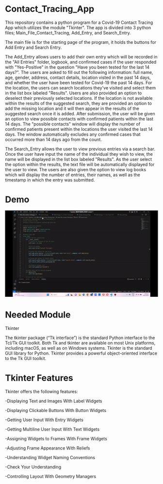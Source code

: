 # Contact_Tracing_App
This repository contains a python program for a Covid-19 Contact Tracing App which utilizes the module "Tkinter". The app is divided into 3 python files; Main_File_Contact_Tracing, Add_Entry, and Search_Entry. 

The main file is for the starting page of the program, it holds the buttons for Add Entry and Search Entry. 

The Add_Entry allows users to add their own entry which will be recorded in the "All Entries" folder, logbook, and confirmed cases if the user responded with "Yes-Positive" in the question "Have you been tested for the last 14 days?". The users are asked to fill out the following information: full name, age, gender, address, contact details, location visted in the past 14 days, and whether the user have been tested for Covid-19 the past 14 days. For the location, the users can search locations they've visited and select them in the list box labeled "Results". Users are also provided an option to deselect their previously selected locations. If the location is not available within the results of the suggested search, they are provided an option to add the missing location and it will then appear in the results of the suggested search once it is added. After submission, the user will be given an option to view possible contacts with confirmed patients within the last 14 days. The "possible contacts" window will display the number of confirmed patients present within the locations the user visited the last 14 days. The window automatically excludes any confirmed cases that occurred more than 14 days ago from the count.

The Search_Entry allows the user to view previous entries via a search bar. Once the user have input the name of the individual they wish to view, the name will be displayed in the list box labeled "Results". As the user select the option within the results, the text file will be automatically displayed for the user to view. The users are also given the option to view log books which will display the number of entries, their names, as well as the timestamp in which the entry was submitted.

# Demo
![Alt Text](Contact_Tracing_App.gif)

# Needed Module
Tkinter

The tkinter package (“Tk interface”) is the standard Python interface to the Tcl/Tk GUI toolkit. Both Tk and tkinter are available on most Unix platforms, including macOS, as well as on Windows systems. Tkinter is the standard GUI library for Python. Tkinter provides a powerful object-oriented interface to the Tk GUI toolkit. 

# Tkinter Features
Tkinter offers the following features:

-Displaying Text and Images With Label Widgets

-Displaying Clickable Buttons With Button Widgets

-Getting User Input With Entry Widgets

-Getting Multiline User Input With Text Widgets

-Assigning Widgets to Frames With Frame Widgets

-Adjusting Frame Appearance With Reliefs

-Understanding Widget Naming Conventions

-Check Your Understanding

-Controlling Layout With Geometry Managers
